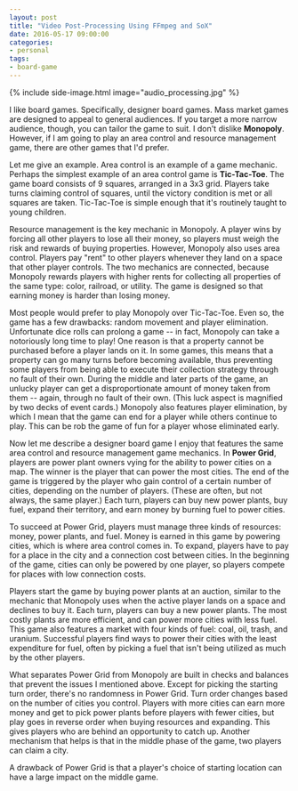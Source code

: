 ```yaml
---
layout: post
title: "Video Post-Processing Using FFmpeg and SoX"
date: 2016-05-17 09:00:00
categories:
- personal
tags:
- board-game
---
```


{% include side-image.html image="audio_processing.jpg" %}

I like board games. Specifically, designer board games. Mass market games are
designed to appeal to general audiences. If you target a more narrow audience,
though, you can tailor the game to suit. I don't dislike **Monopoly**. However, if I
am going to play an area control and resource management game, there are other
games that I'd prefer.

Let me give an example. Area control is an example of a game mechanic. Perhaps
the simplest example of an area control game is **Tic-Tac-Toe**. The game board
consists of 9 squares, arranged in a 3x3 grid. Players take turns claiming
control of squares, until the victory condition is met or all squares are taken.
Tic-Tac-Toe is simple enough that it's routinely taught to young children.

Resource management is the key mechanic in Monopoly. A player wins by forcing
all other players to lose all their money, so players must weigh the risk and
rewards of buying properties. However, Monopoly also uses area control. Players
pay "rent" to other players whenever they land on a space that other player
controls. The two mechanics are connected, because Monopoly rewards players with
higher rents for collecting all properties of the same type: color, railroad, or
utility. The game is designed so that earning money is harder than losing money.

Most people would prefer to play Monopoly over Tic-Tac-Toe. Even so, the game
has a few drawbacks: random movement and player elimination. Unfortunate dice
rolls can prolong a game -- in fact, Monopoly can take a notoriously long time
to play! One reason is that a property cannot be purchased before a player lands
on it. In some games, this means that a property can go many turns before
becoming available, thus preventing some players from being able to execute
their collection strategy through no fault of their own. During the middle and
later parts of the game, an unlucky player can get a disproportionate amount of
money taken from them -- again, through no fault of their own. (This luck aspect
is magnified by two decks of event cards.) Monopoly also features player
elimination, by which I mean that the game can end for a player while others
continue to play. This can be rob the game of fun for a player whose eliminated
early.

Now let me describe a designer board game I enjoy that features the same area
control and resource management game mechanics. In **Power Grid**, players are
power plant owners vying for the ability to power cities on a map. The winner is
the player that can power the most cities. The end of the game is triggered by
the player who gain control of a certain number of cities, depending on the
number of players. (These are often, but not always, the same player.) Each
turn, players can buy new power plants, buy fuel, expand their territory, and
earn money by burning fuel to power cities.

To succeed at Power Grid, players must manage three kinds of resources: money,
power plants, and fuel. Money is earned in this game by powering cities, which
is where area control comes in. To expand, players have to pay for a place in
the city and a connection cost between cities. In the beginning of the game,
cities can only be powered by one player, so players compete for places with low
connection costs.

Players start the game by buying power plants at an auction, similar to the
mechanic that Monopoly uses when the active player lands on a space and declines
to buy it. Each turn, players can buy a new power plants. The most costly plants
are more efficient, and can power more cities with less fuel. This game also
features a market with four kinds of fuel: coal, oil, trash, and uranium.
Successful players find ways to power their cities with the least expenditure
for fuel, often by picking a fuel that isn't being utilized as much by the other
players.

What separates Power Grid from Monopoly are built in checks and balances that
prevent the issues I mentioned above. Except for picking the starting turn
order, there's no randomness in Power Grid. Turn order changes based on the
number of cities you control. Players with more cities can earn more money and
get to pick power plants before players with fewer cities, but play goes in
reverse order when buying resources and expanding. This gives players who are
behind an opportunity to catch up. Another mechanism that helps is that in the
middle phase of the game, two players can claim a city.

A drawback of Power Grid is that a player's choice of starting
location can have a large impact on the middle game.
